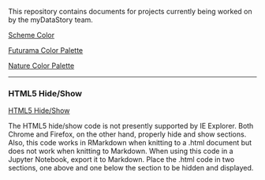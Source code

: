 
This repository contains documents for projects currently being worked on by the myDataStory team.

[Scheme Color](https://www.schemecolor.com/)

[Futurama Color Palette](https://nanx.me/ggsci/reference/pal_futurama.html)

[Nature Color Palette](https://nanx.me/ggsci/reference/pal_npg.html)

---------------------------------------------------------------------------
### HTML5 Hide/Show
[HTML5 Hide/Show](http://html5doctor.com/the-details-and-summary-elements/)

The HTML5 hide/show code is not presently supported by IE Explorer.  Both Chrome and Firefox, on the other hand, properly hide and show sections.  Also, this code works in RMarkdown when knitting to a .html document but does not work when knitting to Markdown.  When using this code in a Jupyter Notebook, export it to Markdown.  Place the .html code in two sections, one above and one below the section to be hidden and displayed. 
